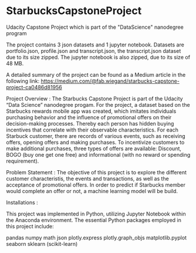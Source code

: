 # StarbucksCapstoneProject
Udacity Capstone Project which is part of the "DataScience" nanodegree program

The project contains 3 json datasets and 1 jupyter notebook.
Datasets are portfolio.json, profile.json and transcript.json, the transcript.json dataset due to its size zipped.
The jupyter notebook is also zipped, due to its size of 48 MB.

A detailed summary of the project can be found as a Medium article in the following link: https://medium.com/@fab.wiegand/starbucks-capstone-project-ca0486d81956

Project Overview :
The Starbucks Capstone Project is part of the Udacity “Data Science” nanodegree progam. For the project, a dataset based on the Starbucks rewards mobile app was created, which imitates individuals purchasing behavior and the influence of promotional offers on their decision-making processes. Thereby each person has hidden buying incentives that correlate with their observable characteristics. For each Starbuck customer, there are records of various events, such as receiving offers, opening offers and making purchases. To incentivize customers to make additional purchases, three types of offers are available: Discount, BOGO (buy one get one free) and informational (with no reward or spending requirement).

Problem Statement :
The objective of this project is to explore the different customer characteristis, the events and transactions, as well as the acceptance of promotional offers.
In order to predict if Starbucks member would complete an offer or not, a machine learning model will be build.

Installations :

This project was implemented in Python, utilizing Jupyter Notebook within the Anaconda environment. The essential Python packages employed in this project include:

pandas
numpy
math
json
plotly.express
plotly.graph_objs
matplotlib.pyplot
seaborn
sklearn (scikit-learn)
